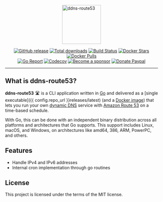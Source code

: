 <img src="assets/logo.png" alt="ddns-route53" width="128px" style="display: block; margin-left: auto; margin-right: auto"/>

<p align="center">
  <a href="https://github.com/crazy-max/ddns-route53/releases/latest"><img src="https://img.shields.io/github/release/crazy-max/ddns-route53.svg?style=flat-square" alt="GitHub release"></a>
  <a href="https://github.com/crazy-max/ddns-route53/releases/latest"><img src="https://img.shields.io/github/downloads/crazy-max/ddns-route53/total.svg?style=flat-square" alt="Total downloads"></a>
  <a href="https://github.com/crazy-max/ddns-route53/actions?workflow=build"><img src="https://img.shields.io/github/workflow/status/crazy-max/ddns-route53/build?label=build&logo=github&style=flat-square" alt="Build Status"></a>
  <a href="https://hub.docker.com/r/crazymax/ddns-route53/"><img src="https://img.shields.io/docker/stars/crazymax/ddns-route53.svg?style=flat-square&logo=docker" alt="Docker Stars"></a>
  <a href="https://hub.docker.com/r/crazymax/ddns-route53/"><img src="https://img.shields.io/docker/pulls/crazymax/ddns-route53.svg?style=flat-square&logo=docker" alt="Docker Pulls"></a>
  <br /><a href="https://goreportcard.com/report/github.com/crazy-max/ddns-route53"><img src="https://goreportcard.com/badge/github.com/crazy-max/ddns-route53?style=flat-square" alt="Go Report"></a>
  <a href="https://codecov.io/gh/crazy-max/ddns-route53"><img src="https://img.shields.io/codecov/c/github/crazy-max/ddns-route53?logo=codecov&style=flat-square" alt="Codecov"></a>
  <a href="https://github.com/sponsors/crazy-max"><img src="https://img.shields.io/badge/sponsor-crazy--max-181717.svg?logo=github&style=flat-square" alt="Become a sponsor"></a>
  <a href="https://www.paypal.me/crazyws"><img src="https://img.shields.io/badge/donate-paypal-00457c.svg?logo=paypal&style=flat-square" alt="Donate Paypal"></a>
</p>

---

## What is ddns-route53?

**ddns-route53** :motorway: is a CLI application written in [Go](https://golang.org/) and delivered as a
[single executable]({{ config.repo_url }}releases/latest) (and a
[Docker image](https://hub.docker.com/r/crazymax/ddns-route53/)) that lets you run your own
[dynamic DNS](https://en.wikipedia.org/wiki/Dynamic_DNS) service with [Amazon Route 53](https://aws.amazon.com/route53/)
on a time-based schedule.

With Go, this can be done with an independent binary distribution across all platforms and architectures that Go supports.
This support includes Linux, macOS, and Windows, on architectures like amd64, 386, ARM, PowerPC, and others.

## Features

* Handle IPv4 and IPv6 addresses
* Internal cron implementation through go routines

## License

This project is licensed under the terms of the MIT license.
